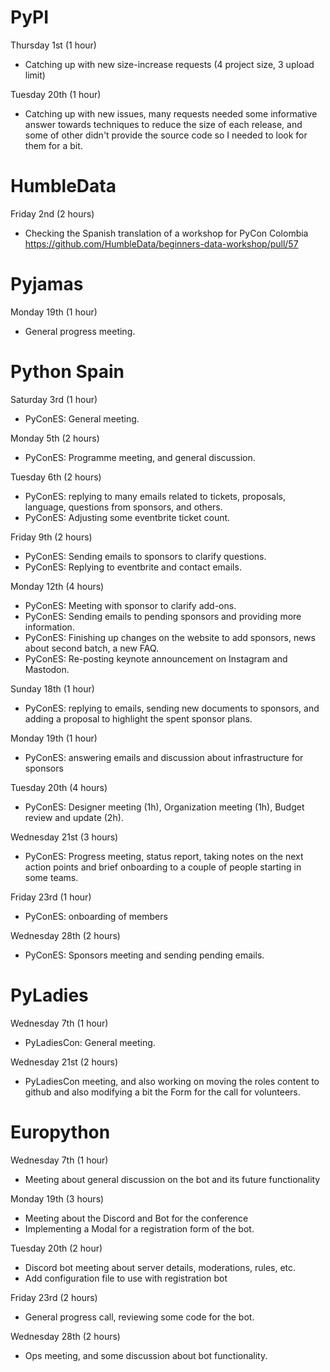 # PyPI

Thursday 1st (1 hour)

* Catching up with new size-increase requests (4 project size, 3 upload limit)

Tuesday 20th (1 hour)

* Catching up with new issues, many requests needed some informative answer
  towards techniques to reduce the size of each release, and some of other
  didn't provide the source code so I needed to look for them for a bit.

# HumbleData

Friday 2nd (2 hours)

* Checking the Spanish translation of a workshop for PyCon Colombia
  https://github.com/HumbleData/beginners-data-workshop/pull/57

# Pyjamas

Monday 19th (1 hour)

* General progress meeting.

# Python Spain

Saturday 3rd (1 hour)

* PyConES: General meeting.

Monday 5th (2 hours)

* PyConES: Programme meeting, and general discussion.

Tuesday 6th (2 hours)

* PyConES: replying to many emails related to tickets, proposals, language,
  questions from sponsors, and others.
* PyConES: Adjusting some eventbrite ticket count.

Friday 9th (2 hours)

* PyConES: Sending emails to sponsors to clarify questions.
* PyConES: Replying to eventbrite and contact emails.

Monday 12th (4 hours)

* PyConES: Meeting with sponsor to clarify add-ons.
* PyConES: Sending emails to pending sponsors and providing more information.
* PyConES: Finishing up changes on the website to add sponsors, news about
  second batch, a new FAQ.
* PyConES: Re-posting keynote announcement on Instagram and Mastodon.

Sunday 18th (1 hour)

* PyConES: replying to emails, sending new documents to sponsors, and adding
  a proposal to highlight the spent sponsor plans.

Monday 19th (1 hour)

* PyConES: answering emails and discussion about infrastructure for sponsors

Tuesday 20th (4 hours)

* PyConES: Designer meeting (1h), Organization meeting (1h), Budget review and
    update (2h).

Wednesday 21st (3 hours)

* PyConES: Progress meeting, status report, taking notes on the next action
    points and brief onboarding to a couple of people starting in some teams.

Friday 23rd (1 hour)

* PyConES: onboarding of members

Wednesday 28th (2 hours)

* PyConES: Sponsors meeting and sending pending emails.

# PyLadies

Wednesday 7th (1 hour)

* PyLadiesCon: General meeting.

Wednesday 21st (2 hours)

* PyLadiesCon meeting, and also working on moving the roles content to github
  and also modifying a bit the Form for the call for volunteers.

# Europython

Wednesday 7th (1 hour)

* Meeting about general discussion on the bot and its future functionality

Monday 19th (3 hours)

* Meeting about the Discord and Bot for the conference
* Implementing a Modal for a registration form of the bot.

Tuesday 20th (2 hour)

* Discord bot meeting about server details, moderations, rules, etc.
* Add configuration file to use with registration bot

Friday 23rd (2 hours)

* General progress call, reviewing some code for the bot.

Wednesday 28th (2 hours)

* Ops meeting, and some discussion about bot functionality.
